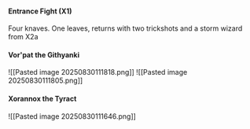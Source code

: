 #### Entrance Fight (X1)

Four knaves. One leaves, returns with two trickshots and a storm wizard from X2a
#### Vor'pat the Githyanki
![[Pasted image 20250830111818.png]]
![[Pasted image 20250830111805.png]]

#### Xorannox the Tyract

![[Pasted image 20250830111646.png]]